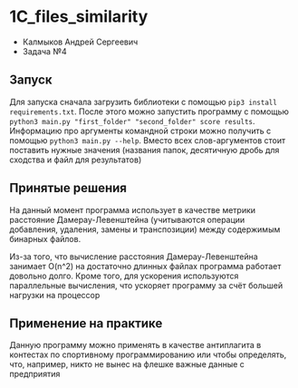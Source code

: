 # 1C_files_similarity
- Калмыков Андрей Сергеевич
- Задача №4
## Запуск
Для запуска сначала загрузить библиотеки с помощью `pip3 install requirements.txt`. После этого можно запустить программу с помощью `python3 main.py "first_folder" "second_folder" score results`. Информацию про аргументы командной строки можно получить с помощью `python3 main.py --help`. Вместо всех слов-аргументов стоит поставить нужные значения (названия папок, десятичную дробь для сходства и файл для результатов)
## Принятые решения
На данный момент программа использует в качестве метрики расстояние Дамерау-Левенштейна (учитываются операции добавления, удаления, замены и транспозиции) между содержимым бинарных файлов.

Из-за того, что вычисление расстояния Дамерау-Левенштейна занимает O(n^2) на достаточно длинных файлах программа работает довольно долго.
Кроме того, для ускорения используются параллельные вычисления, что ускоряет программу за счёт большей нагрузки на процессор
## Применение на практике
Данную программу можно применять в качестве антиплагита в контестах по спортивному программированию или чтобы определять, что, например, никто не вынес на флешке важные данные с предприятия